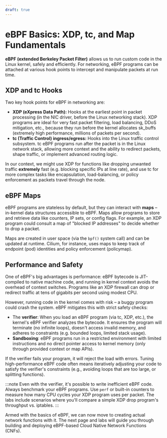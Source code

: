 ```yaml
---
draft: true
---
```


# eBPF Basics: XDP, tc, and Map Fundamentals

**eBPF (extended Berkeley Packet Filter)** allows us to run custom code in the Linux kernel, safely and efficiently. For networking, eBPF programs can be attached at various hook points to intercept and manipulate packets at run time.

## XDP and tc Hooks

Two key hook points for eBPF in networking are:
- **XDP (eXpress Data Path):** Hooks at the earliest point in packet processing (in the NIC driver, before the Linux networking stack). XDP programs are ideal for very fast packet filtering, load balancing, DDoS mitigation, etc., because they run before the kernel allocates sk_buffs (extremely high performance, millions of packets per second).
- **tc (Traffic Control) ingress/egress:** Hooks into the Linux traffic control subsystem. tc eBPF programs run after the packet is in the Linux network stack, allowing more context and the ability to redirect packets, shape traffic, or implement advanced routing logic.

In our context, we might use XDP for functions like dropping unwanted traffic **extremely** fast (e.g. blocking specific IPs at line rate), and use tc for more complex tasks like encapsulation, load-balancing, or policy enforcement as packets travel through the node.

## eBPF Maps

eBPF programs are stateless by default, but they can interact with **maps** – in-kernel data structures accessible to eBPF. Maps allow programs to store and retrieve data like counters, IP sets, or config flags. For example, an XDP program could consult a map of "blocked IP addresses" to decide whether to drop a packet.

Maps are created in user space (via the `bpf()` system call) and can be updated at runtime. Cilium, for instance, uses maps to keep track of endpoint (pod) identities and policy enforcement (policymap).

## Performance and Safety

One of eBPF's big advantages is performance: eBPF bytecode is JIT-compiled to native machine code, and running in kernel context avoids the overhead of context switches. Programs like an XDP firewall can drop or redirect traffic at tens of gigabits per second using modest CPU.

However, running code in the kernel comes with risk – a buggy program could crash the system. eBPF mitigates this with strict safety checks:
- The **verifier**: When you load an eBPF program (via tc, XDP, etc.), the kernel's eBPF verifier analyzes the bytecode. It ensures the program will terminate (no infinite loops), doesn't access invalid memory, and adheres to constraints (e.g. bounded loops, limited stack usage).
- **Sandboxing**: eBPF programs run in a restricted environment with limited instructions and no direct pointer access to kernel memory (only through provided context or map APIs).

If the verifier fails your program, it will reject the load with errors. Tuning high-performance eBPF code often means iteratively adjusting your code to satisfy the verifier's constraints (e.g., avoiding loops that are too large, or splitting functions).

:::note
Even with the verifier, it's possible to write inefficient eBPF code. Always benchmark your eBPF programs. Use `perf` or built-in counters to measure how many CPU cycles your XDP program uses per packet. The labs include scenarios where you'll compare a simple XDP drop program's throughput vs. iptables.
:::

Armed with the basics of eBPF, we can now move to creating actual network functions with it. The next page and labs will guide you through building and deploying eBPF-based Cloud Native Network Functions (CNFs).
